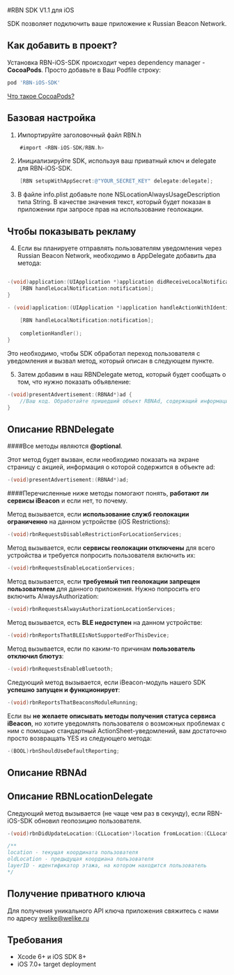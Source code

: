 #RBN SDK V1.1 для iOS

SDK позволяет подключить ваше приложение к Russian Beacon Network.

## Как добавить в проект?

Установка RBN-iOS-SDK происходит через dependency manager - **CocoaPods**. Просто добавьте в Ваш Podfile строку:

```ruby
pod 'RBN-iOS-SDK'
```
[Что такое CocoaPods?](http://cocoapods.org)


## Базовая настройка

 1) Импортируйте заголовочный файл RBN.h

```Objective-C
	#import <RBN-iOS-SDK/RBN.h>
```


 2) Инициализируйте SDK, используя ваш приватный ключ и delegate для RBN-iOS-SDK.

```Objective-C
    [RBN setupWithAppSecret:@"YOUR_SECRET_KEY" delegate:delegate];
```


 3) В файле info.plist добавьте поле NSLocationAlwaysUsageDescription типа String. В качестве значения текст, который будет показан в приложении при запросе прав на использование геолокации.


## Чтобы показывать рекламу

 4) Если вы планируете отправлять пользователям уведомления через Russian Beacon Network, необходимо в AppDelegate добавить два метода:

```Objective-C

-(void)application:(UIApplication *)application didReceiveLocalNotification:(UILocalNotification *)notification {    
    [RBN handleLocalNotification:notification];
}

- (void)application:(UIApplication *)application handleActionWithIdentifier:(NSString *)identifier forLocalNotification:(UILocalNotification *)notification completionHandler:(void(^)())completionHandler {
    
    [RBN handleLocalNotification:notification];
    
    completionHandler();
}
```

Это необходимо, чтобы SDK обработал переход пользователя с уведомления и вызвал метод, который описан в следующем пункте.

 5) Затем добавим в наш RBNDelegate метод, который будет сообщать о том, что нужно показать объявление:

```Objective-C
-(void)presentAdvertisement:(RBNAd*)ad {
	//Ваш код. Обработайте пришедший объект RBNAd, содержащий информацию о рекламном объявлении, здесь. 
}
```

## Описание RBNDelegate

####Все методы являются **@optional**. 

Этот метод будет вызван, если необходимо показать на экране страницу с акцией, информация о которой содержится в объекте ad:

```Objective-C
-(void)presentAdvertisement:(RBNAd*)ad;
```

####Перечисленные ниже методы помогают понять, **работают ли сервисы iBeacon** и если нет, то почему.

Метод вызывается, если **использование служб геолокации ограниченно** на данном устройстве (iOS Restrictions):

```Objective-C
-(void)rbnRequestsDisableRestrictionForLocationServices;
```


Метод вызывается, если **сервисы геолокации отключены** для всего устройства и требуется попросить пользователя включить их:

```Objective-C
-(void)rbnRequestsEnableLocationServices;
```

Метод вызывается, если **требуемый тип геолокации запрещен пользователем** для данного приложения. Нужно попросить его включить AlwaysAuthorization:

```Objective-C
-(void)rbnRequestsAlwaysAuthorizationLocationServices;
```

Метод вызывается, есть **BLE недоступен** на данном устройстве:

```Objective-C
-(void)rbnReportsThatBLEIsNotSupportedForThisDevice;
```

Метод вызывается, если по каким-то причинам **пользователь отключил блютуз**:

```Objective-C
-(void)rbnRequestsEnableBluetooth;
```

Следующий метод вызывается, если iBeacon-модуль нашего SDK **успешно запущен и функционирует**:

```Objective-C
-(void)rbnReportsThatBeaconsModuleRunning;
```

Если вы **не желаете описывать методы получения статуса сервиса iBeacon**, но хотите уведомлять пользователя о возможных проблемах с ним с помощью стандартный ActionSheet-уведомлений, вам достаточно просто возвращать YES из следующего метода:

```Objective-C
-(BOOL)rbnShouldUseDefaultReporting;
```

## Описание RBNAd



## Описание RBNLocationDelegate

Следующий метод вызывается (не чаще чем раз в секунду), если RBN-iOS-SDK обновил геопозицию пользователя.

```Objective-C
-(void)rbnDidUpdateLocation:(CLLocation*)location fromLocation:(CLLocation*)oldLocation forLayerID:(NSString*)layerID;

/**
location - текущая координата пользователя
oldLocation - предыдущая коордиана пользователя
layerID - идентификатор этажа, на котором находится пользователь
*/
```

## Получение приватного ключа
Для получения уникального API ключа приложения свяжитесь с нами по адресу welike@welike.ru

## Требования

* Xcode 6+ и iOS SDK 8+
* iOS 7.0+ target deployment
